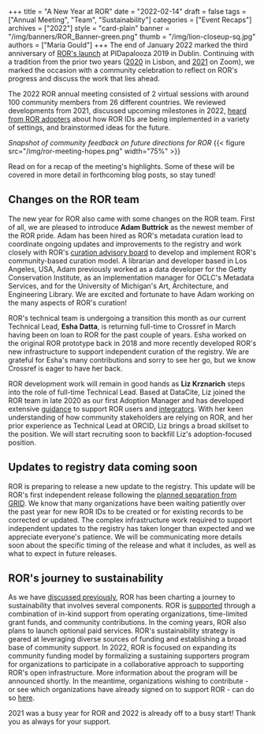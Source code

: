 +++
title = "A New Year at ROR"
date = "2022-02-14"
draft = false
tags = ["Annual Meeting", "Team", "Sustainability"]
categories = ["Event Recaps"]
archives = ["2022"]
style = "card-plain"
banner = "/img/banners/ROR_Banner-green.png"
thumb = "/img/lion-closeup-sq.jpg"
authors = ["Maria Gould"]
+++
The end of January 2022 marked the third anniversary of [ROR's launch](/blog/2019-02-10-announcing-first-ror-prototype/) at PIDapalooza 2019 in Dublin. Continuing with a tradition from the prior two years ([2020](/blog/2020-02-10-ror-ing-in-portugal/) in Lisbon, and [2021](/blog/2021-02-03-ror-annual-meeting/) on Zoom), we marked the occasion with a community celebration to reflect on ROR's progress and discuss the work that lies ahead.

The 2022 ROR annual meeting consisted of 2 virtual sessions with around 100 community members from 26 different countries. We reviewed developments from 2021, discussed upcoming milestones in 2022, [heard from ROR adopters](https://www.youtube.com/watch?v=wBBMM_2M1X8&list=PL4n_Cvd0PpoHfsM3_6VfhAovGIfL3Z79x) about how ROR IDs are being implemented in a variety of settings, and brainstormed ideas for the future.

_Snapshot of community feedback on future directions for ROR_
{{< figure src="/img/ror-meeting-hopes.png" width="75%" >}}

Read on for a recap of the meeting's highlights. Some of these will be covered in more detail in forthcoming blog posts, so stay tuned!

## Changes on the ROR team

The new year for ROR also came with some changes on the ROR team. First of all, we are pleased to introduce **Adam Buttrick** as the newest member of the ROR pride. Adam has been hired as ROR's metadata curation lead to coordinate ongoing updates and improvements to the registry and work closely with ROR's [curation advisory board](/governance/#curation-advisory-board) to develop and implement ROR's community-based curation model. A librarian and developer based in Los Angeles, USA, Adam previously worked as a data developer for the Getty Conservation Institute, as an implementation manager for OCLC's Metadata Services, and for the University of Michigan's Art, Architecture, and Engineering Library. We are excited and fortunate to have Adam working on the many aspects of ROR's curation!

ROR's technical team is undergoing a transition this month as our current Technical Lead, **Esha Datta**, is returning full-time to Crossref in March having been on loan to ROR for the past couple of years. Esha worked on the original ROR prototype back in 2018 and more recently developed ROR's new infrastructure to support independent curation of the registry. We are grateful for Esha's many contributions and sorry to see her go, but we know Crossref is eager to have her back.

ROR development work will remain in good hands as **Liz Krznarich** steps into the role of full-time Technical Lead. Based at DataCite, Liz joined the ROR team in late 2020 as our first Adoption Manager and has developed extensive [guidance](/blog/2021-07-21-ror-resources-roundup) to support ROR users and [integrators](/integrations). With her keen understanding of how community stakeholders are relying on ROR, and her prior experience as Technical Lead at ORCID, Liz brings a broad skillset to the position. We will start recruiting soon to backfill Liz's adoption-focused position.

## Updates to registry data coming soon

ROR is preparing to release a new update to the registry. This update will be ROR's first independent release following the [planned separation from GRID](/blog/2021-07-12-ror-grid-the-way-forward). We know that many organizations have been waiting patiently over the past year for new ROR IDs to be created or for existing records to be corrected or updated. The complex infrastructure work required to support independent updates to the registry has taken longer than expected and we appreciate everyone's patience. We will be communicating more details soon about the specific timing of the release and what it includes, as well as what to expect in future releases.

## ROR's journey to sustainability

As we have [discussed previously](/blog/2020-08-20-ror-progress-update), ROR has been charting a journey to sustainability that involves several components. ROR is [supported](/supporters) through a combination of in-kind support from operating organizations, time-limited grant funds, and community contributions. In the coming years, ROR also plans to launch optional paid services. ROR's sustainability strategy is geared at leveraging diverse sources of funding and establishing a broad base of community support. In 2022, ROR is focused on expanding its community funding model by formalizing a sustaining supporters program for organizations to participate in a collaborative approach to supporting ROR's open infrastructure. More information about the program will be announced shortly. In the meantime, organizations wishing to contribute - or see which organizations have already signed on to support ROR - can do so [here](/supporters).

2021 was a busy year for ROR and 2022 is already off to a busy start! Thank you as always for your support.
